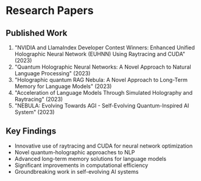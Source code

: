 # Research Papers

## Published Work
1. "NVIDIA and LlamaIndex Developer Contest Winners: Enhanced Unified Holographic Neural Network (EUHNN) Using Raytracing and CUDA" (2023)
2. "Quantum Holographic Neural Networks: A Novel Approach to Natural Language Processing" (2023)
3. "Holographic quantum RAG Nebula: A Novel Approach to Long-Term Memory for Language Models" (2023)
4. "Acceleration of Language Models Through Simulated Holography and Raytracing" (2023)
5. "NEBULA: Evolving Towards AGI - Self-Evolving Quantum-Inspired AI System" (2023)

## Key Findings
- Innovative use of raytracing and CUDA for neural network optimization
- Novel quantum-holographic approaches to NLP
- Advanced long-term memory solutions for language models
- Significant improvements in computational efficiency
- Groundbreaking work in self-evolving AI systems
